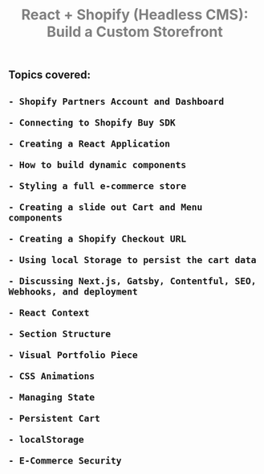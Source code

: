 <header>
  <h1 style="color:gray;fontStyle:bold">React + Shopify (Headless CMS): Build a Custom Storefront</h1>
</header>
<body>
  <section>
    <h2>Topics covered:<h2>

    - Shopify Partners Account and Dashboard

    - Connecting to Shopify Buy SDK

    - Creating a React Application

    - How to build dynamic components

    - Styling a full e-commerce store

    - Creating a slide out Cart and Menu components

    - Creating a Shopify Checkout URL

    - Using local Storage to persist the cart data

    - Discussing Next.js, Gatsby, Contentful, SEO, Webhooks, and deployment

    - React Context

    - Section Structure

    - Visual Portfolio Piece

    - CSS Animations

    - Managing State

    - Persistent Cart

    - localStorage

    - E-Commerce Security
  </section>
</body>




